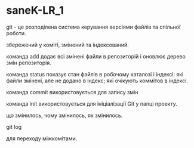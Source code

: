 # saneK-LR_1

git - це розподілена система керування версіями файлів та спільної роботи.

збережений у коміті, змінений та індексований.

команда add додає всі змінені файли в репозиторій і оновлює дерево змін репозиторія.

команда status показує стан файлів в робочому каталозі і індексі: які файли змінені, але не додано в індекс; які очікують коммітов в індексі.

команда commit використовується для запису змін

команда init використовується для ініціалізації Git у папці проекту.

що змінилось, чому змінилось, як змінилось.

git log

для переходу міжкомітами.

